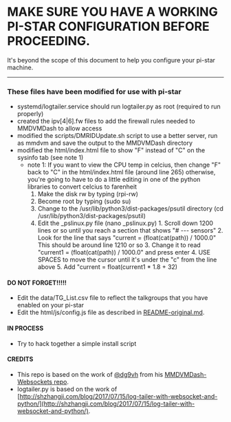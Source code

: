 # MAKE SURE YOU HAVE A WORKING PI-STAR CONFIGURATION BEFORE PROCEEDING.

It's beyond the scope of this document to help you configure your pi-star machine.

---

### These files have been modified for use with pi-star

* systemd/logtailer.service should run logtailer.py as root (required to run properly)
* created the ipv[4|6].fw files to add the firewall rules needed to MMDVMDash to allow access
* modified the scripts/DMRIDUpdate.sh script to use a better server, run as mmdvm and save the output to the MMDVMDash directory
* modified the html/index.html file to show "F" instead of "C" on the sysinfo tab (see note 1)
  * note 1: If you want to view the CPU temp in celcius, then change "F" back to "C" in the html/index.html file (around line 265)
otherwise, you're going to have to do a little editing in one of the python libraries to convert celcius to farenheit
    1. Make the disk rw by typing (rpi-rw)
    2. Become root by typing (sudo su)
    3. Change to the /usr/lib/python3/dist-packages/psutil directory (cd /usr/lib/python3/dist-packages/psutil)
    4. Edit the _pslinux.py file (nano _pslinux.py)
           1. Scroll down 1200 lines or so until you reach a section that shows "# --- sensors"
           2. Look for the line that says "current = (float(cat(path)) / 1000.0"  This should be around line 1210 or so
           3. Change it to read "current1 = (float(cat(path)) / 1000.0" and press enter
           4. USE SPACES to move the cursor until it's under the "c" from the line above
           5. Add "current = float(current1 * 1.8 + 32)


#### DO NOT FORGET!!!!!

* Edit the data/TG_List.csv file to reflect the talkgroups that you have enabled on your pi-star
* Edit the html/js/config.js file as described in [README-original.md](README-original.md).

#### IN PROCESS

* Try to hack together a simple install script

#### CREDITS
* This repo is based on the work of [@dg9vh](https://github.com/dg9vh) from his [MMDVMDash-Websockets repo](https://github.com/dg9vh/MMDVMHost-Websocketboard).
* logtailer.py is based on the work of [http://shzhangji.com/blog/2017/07/15/log-tailer-with-websocket-and-python/](http://shzhangji.com/blog/2017/07/15/log-tailer-with-websocket-and-python/).

